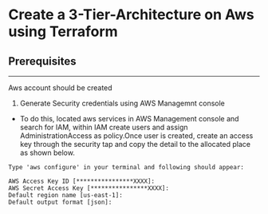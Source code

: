 # Create a 3-Tier-Architecture on Aws using Terraform

## Prerequisites

---

Aws account should be created

1. Generate Security credentials using AWS Managemnt console
- To do this, located aws services in AWS Management console and search for IAM, within IAM create users and assign AdministrationAccess as policy.Once user is created, create an access key through the security tap and copy the detail to the allocated place as shown below.

```
Type 'aws configure' in your terminal and following should appear:

AWS Access Key ID [****************XXXX]:
AWS Secret Access Key [****************XXXX]:
Default region name [us-east-1]:
Default output format [json]:
```
